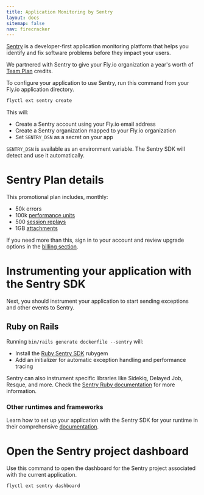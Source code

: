 ```yaml
---
title: Application Monitoring by Sentry
layout: docs
sitemap: false
nav: firecracker
---
```


[Sentry](https://sentry.io) is a developer-first application monitoring platform that helps you identify and fix software problems before they impact your users.

We partnered with Sentry to give your Fly.io organization a year's worth of [Team Plan](https://sentry.io/pricing) credits.

To configure your application to use Sentry, run this command from your Fly.io application directory.

```cmd
flyctl ext sentry create
```

This will:

* Create a Sentry account using your Fly.io email address
* Create a Sentry organization mapped to your Fly.io organization
* Set `SENTRY_DSN` as a secret on your app


`SENTRY_DSN` is available as an environment variable. The Sentry SDK will detect and use it automatically.


# Sentry Plan details

This promotional plan includes, monthly:

* 50k errors
* 100k [performance units](https://docs.sentry.io/product/performance/transaction-summary/?original_referrer=https%3A%2F%2Fduckduckgo.com%2F#what-is-a-transaction)
* 500 [session replays](https://docs.sentry.io/product/session-replay)
* 1GB [attachments](https://docs.sentry.io/platforms/native/guides/minidumps/enriching-events/attachments/)

If you need more than this, sign in to your account and review upgrade options in the [billing section](https://flyio.sentry.io/settings/billing/overview/).

# Instrumenting your application with the Sentry SDK

Next, you should instrument your application to start sending exceptions and other events to Sentry.

## Ruby on Rails

Running `bin/rails generate dockerfile --sentry` will:

* Install the [Ruby Sentry SDK](https://github.com/getsentry/sentry-ruby) rubygem
* Add an initializer for automatic exception handling and performance tracing

Sentry can also instrument specific libraries like Sidekiq, Delayed Job, Resque, and more. Check the [Sentry Ruby documentation](https://docs.sentry.io/platforms/ruby/) for more information.

### Other runtimes and frameworks

Learn how to set up your application with the Sentry SDK for your runtime in their comprehensive [documentation](https://docs.sentry.io/).

# Open the Sentry project dashboard

Use this command to open the dashboard for the Sentry project associated with the current application.

```cmd
flyctl ext sentry dashboard
```


